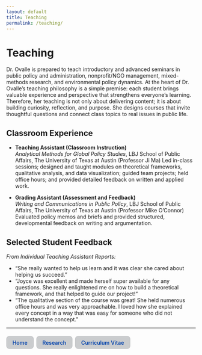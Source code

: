 ```yaml
---
layout: default
title: Teaching
permalink: /teaching/
---
```


# Teaching

Dr. Ovalle is prepared to teach introductory and advanced seminars in public policy and administration, nonprofit/NGO management, mixed-methods research, and environmental policy dynamics. At the heart of Dr. Ovalle’s teaching philosophy is a simple premise: each student brings valuable experience and perspective that strengthens everyone’s learning. Therefore, her teaching is not only about delivering content; it is about building curiosity, reflection, and purpose. She designs courses that invite thoughtful questions and connect class topics to real issues in public life.

## Classroom Experience

- **Teaching Assistant (Classroom Instruction)**  
  *Analytical Methods for Global Policy Studies*, LBJ School of Public Affairs, The University of Texas at Austin (Professor Ji Ma) 
  Led in-class sessions; designed and taught modules on theoretical frameworks, qualitative analysis, and data visualization; guided team projects; held office hours; and provided detailed feedback on written and applied work.

- **Grading Assistant (Assessment and Feedback)**  
  *Writing and Communications in Public Policy*, LBJ School of Public Affairs, The University of Texas at Austin (Professor Mike O’Connor) 
  Evaluated policy memos and briefs and provided structured, developmental feedback on writing and argumentation.

## Selected Student Feedback
*From Individual Teaching Assistant Reports:*

- “She really wanted to help us learn and it was clear she cared about helping us succeed.”
- “Joyce was excellent and made herself super available for any questions. She really enlightened me on how to build a theoretical framework, and that helped to guide our project!”
- “The qualitative section of the course was great! She held numerous office hours and was very approachable. I loved how she explained every concept in a way that was easy for someone who did not understand the concept.”

---

<!-- Navigation block -->
<nav style="margin-top: 1.5em; display: flex; flex-wrap: wrap; gap: 0.5em;">
  <a href="{{ '/' | relative_url }}" class="joyce-nav">Home</a>
  <a href="{{ '/research/' | relative_url }}" class="joyce-nav">Research</a>
  <a href="{{ '/cv/' | relative_url }}" class="joyce-nav">Curriculum Vitae</a>
</nav>

<style>
.joyce-nav {
  display: inline-block;
  padding: 0.55em 1.1em;
  border-radius: 8px;
  text-decoration: none;
  background: #caccce;
  font-weight: 600;
  border: 1px solid rgba(0,0,0,0.05);

  /* force text color */
  color: #0645AD !important;
}
.joyce-nav:hover {
  background: #caccce;
  color: #0645AD !important; /* keep same color on hover */
}
</style>
